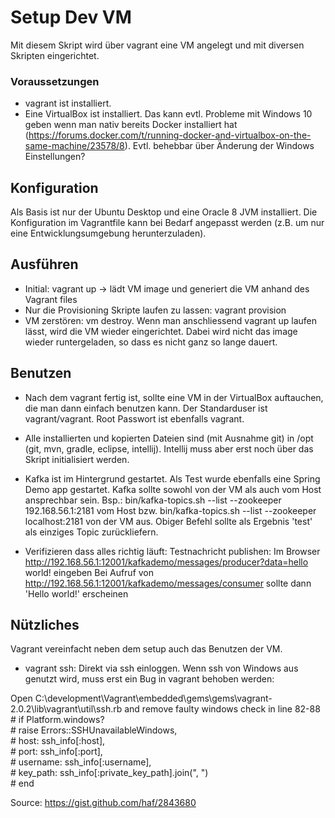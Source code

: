 # Setup Dev VM #

Mit diesem Skript wird über vagrant eine VM angelegt und mit diversen Skripten eingerichtet. 

### Voraussetzungen ### 
- vagrant ist installiert.
- Eine VirtualBox ist installiert. Das kann evtl. Probleme mit Windows 10 geben wenn man nativ bereits Docker installiert hat (https://forums.docker.com/t/running-docker-and-virtualbox-on-the-same-machine/23578/8).
Evtl. behebbar über Änderung der Windows Einstellungen?

## Konfiguration ##
Als Basis ist nur der Ubuntu Desktop und eine Oracle 8 JVM installiert.
Die Konfiguration im Vagrantfile kann bei Bedarf angepasst werden (z.B. um nur eine Entwicklungsumgebung herunterzuladen).

## Ausführen ##
- Initial: vagrant up -> lädt VM image und generiert die VM anhand des Vagrant files
- Nur die Provisioning Skripte laufen zu lassen: vagrant provision
- VM zerstören: vm destroy. Wenn man anschliessend vagrant up laufen lässt, wird die VM wieder eingerichtet. Dabei wird nicht das image wieder runtergeladen, so dass es nicht ganz so lange dauert.

## Benutzen ##
- Nach dem vagrant fertig ist, sollte eine VM in der VirtualBox auftauchen, die man dann einfach benutzen kann. Der Standarduser ist vagrant/vagrant. Root Passwort ist ebenfalls vagrant.

- Alle installierten und kopierten Dateien sind (mit Ausnahme git) in /opt (git, mvn, gradle, eclipse, intellij). Intellij muss aber erst noch über das Skript initialisiert werden.

- Kafka ist im Hintergrund gestartet. Als Test wurde ebenfalls eine Spring Demo app gestartet. Kafka sollte sowohl von der VM als auch vom Host ansprechbar sein.
Bsp.: bin/kafka-topics.sh --list --zookeeper 192.168.56.1:2181 vom Host bzw.  bin/kafka-topics.sh --list --zookeeper localhost:2181 von der VM aus.
Obiger Befehl sollte als Ergebnis 'test' als einziges Topic zurückliefern.

- Verifizieren dass alles richtig läuft:
Testnachricht publishen: Im Browser http://192.168.56.1:12001/kafkademo/messages/producer?data=hello world! eingeben
Bei Aufruf von http://192.168.56.1:12001/kafkademo/messages/consumer sollte dann 'Hello world!' erscheinen

## Nützliches ##
Vagrant vereinfacht neben dem setup auch das Benutzen der VM.

- vagrant ssh: Direkt via ssh einloggen. Wenn ssh von Windows aus genutzt wird, muss erst ein Bug in vagrant behoben werden:  

Open C:\development\Vagrant\embedded\gems\gems\vagrant-2.0.2\lib\vagrant\util\ssh.rb and remove faulty windows check in line 82-88  
         # if Platform.windows?  
         #   raise Errors::SSHUnavailableWindows,  
         #     host: ssh_info[:host],  
         #     port: ssh_info[:port],  
         #     username: ssh_info[:username],  
         #     key_path: ssh_info[:private_key_path].join(", ")  
         # end  

Source: https://gist.github.com/haf/2843680





